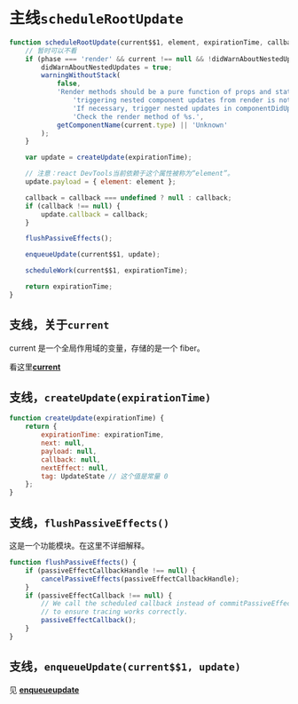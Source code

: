 [current]: ../modules/current.md
[enqueueupdate]: ../modules/UpdateQueue.md

# 主线`scheduleRootUpdate`

```javascript
function scheduleRootUpdate(current$$1, element, expirationTime, callback) {
    // 暂时可以不看
    if (phase === 'render' && current !== null && !didWarnAboutNestedUpdates) {
        didWarnAboutNestedUpdates = true;
        warningWithoutStack(
            false,
            'Render methods should be a pure function of props and state; ' +
                'triggering nested component updates from render is not allowed. ' +
                'If necessary, trigger nested updates in componentDidUpdate.\n\n' +
                'Check the render method of %s.',
            getComponentName(current.type) || 'Unknown'
        );
    }

    var update = createUpdate(expirationTime);

    // 注意：react DevTools当前依赖于这个属性被称为“element”。
    update.payload = { element: element };

    callback = callback === undefined ? null : callback;
    if (callback !== null) {
        update.callback = callback;
    }

    flushPassiveEffects();

    enqueueUpdate(current$$1, update);

    scheduleWork(current$$1, expirationTime);

    return expirationTime;
}
```

## 支线，关于`current`

current 是一个全局作用域的变量，存储的是一个 fiber。

看这里[**current**][current]

## 支线，`createUpdate(expirationTime)`

```javascript
function createUpdate(expirationTime) {
    return {
        expirationTime: expirationTime,
        next: null,
        payload: null,
        callback: null,
        nextEffect: null,
        tag: UpdateState // 这个值是常量 0
    };
}
```

## 支线，`flushPassiveEffects()`

这是一个功能模块。在这里不详细解释。

```javascript
function flushPassiveEffects() {
    if (passiveEffectCallbackHandle !== null) {
        cancelPassiveEffects(passiveEffectCallbackHandle);
    }
    if (passiveEffectCallback !== null) {
        // We call the scheduled callback instead of commitPassiveEffects directly
        // to ensure tracing works correctly.
        passiveEffectCallback();
    }
}
```

## 支线，`enqueueUpdate(current$$1, update)`

见 [**enqueueupdate**][enqueueupdate]
